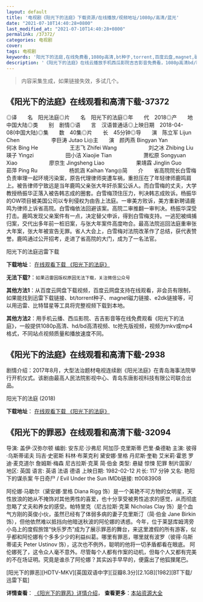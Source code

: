 ```yaml
---
layout: default
title: '电视剧《阳光下的法庭》下载资源/在线播放/视频地址/1080p/高清/蓝光'
date: "2021-07-10T14:40:28+0800"
last_modified_at: "2021-07-10T14:40:28+0800"
permalink: /37372/
categories: 电视剧
cover:
tags: 电视剧
keywords: '阳光下的法庭,在线免费看,1080p高清,bt种子,torrent,百度云盘,magnet,磁力链,迅雷下载资源'
description: '《阳光下的法庭》在线云播放手机西瓜影院吉吉影音免费看，1080p高清bd/hd未删减完整版和tc抢先枪版，mkv/mp4格式，附带bt/torrent种子、magnet/磁力链、百度云盘、网盘资源迅雷下载链接'
---
```


>内容采集生成，如果链接失效，多试几个。


## 《阳光下的法庭》在线观看和高清下载-37372

◎译　　名　阳光法庭◎片　　名　阳光下的法庭◎年　　代　2018◎产　　地　中国大陆◎类　　别　剧情◎语　　言　汉语普通话◎上映日期　2018-04-08(中国大陆)◎集　　数　40集◎片　　长　45分钟◎导　　演　陈立军 Lijun Chen　　　　　　李巨涛 Jutao Li◎主　　演　颜丙燕 Bingyan Yan　　　　　　何冰 Bing He　　　　　　王志飞 Zhifei Wang　　　　　　刘之冰 Zhibing Liu　　　　　　瑛子 Yingzi　　　　　　田小洁 Xiaojie Tian　　　　　　萧松原 Songyuan Xiao　　　　　　廖京生 Jingsheng Liao　　　　　　果靖霖 Jinglin Guo　　　　　　茹萍 Ping Ru　　　　　　杨凯涵 Kaihan Yang◎简　　介　　省高院院长白雪梅负责审理一起环境污染案，原告代理律师突遭车祸，重担压在了年轻律师鹿鸣肩上。被告律师宁致远是当年鹿鸣父亲张大年奸杀案公诉人。而白雪梅的丈夫，大学教授杨振华正落入被告韩志成的圈套。白雪梅顶住压力，判决韩志成败诉。杨振华的OW项目被美国公司以专利侵权为由告上法庭。一审美方败诉，美方重新聘请鹿鸣为律师上诉省高院。白雪梅依法回避该案。高院二审推翻一审判决。杨振华深受打击。鹿鸣发现父亲案件有一点，决定替父申诉，得到白雪梅支持。一逃犯被缉捕归案，交代出多年前一桩旧案，与张大年案件高度吻合。最高法院巡回法庭重审张大年案，张大年被宣告无罪。省人大会上，白雪梅对法院改革作了总结，获代表赞誉。鹿鸣通过公开招考，走进了省高院的大门，成为了一名法官。


阳光下的法庭迅雷下载

**下载地址**： [在线观看下载 《阳光下的法庭》](https://www.993dy.com//vod-detail-id-30475.html) 


**无法下载?**：`如果迅雷因版权原因无法下载，关注微信公众号 `

**其他方法1**：从百度云网盘下载视频，百度云网盘支持在线观看，非会员有限制，如果能找到迅雷下载链接、bt/torrent种子、magnet磁力链接、e2dk链接等，可以用迅雷、比特彗星等工具将完整视频下载到本地。

**其他方法2**：用手机云播、西瓜影院、吉吉影音等在线免费观看《阳光下的法庭》，一般提供1080p高清、hd/bd高清视频、tc抢先版视频，视频为mkv或mp4格式，不同站点视频质量和播放速度不同。


## 《阳光下的法庭》在线观看和高清下载-2938

剧情介绍：2017年8月，大型法治题材电视连续剧《阳光法庭》在青岛海事法院举行开机仪式。该剧由最高人民法院影视中心、青岛东唐影视科技有限公司联合出品。


阳光下的法庭 (2018)

**下载地址**： [在线观看下载 《阳光下的法庭》](https://www.btbtdy.me/btdy/dy12688.html) 


## 《阳光下的罪恶》在线观看和高清下载-32094

导演: 盖伊·汉弥尔顿 编剧: 安东尼·沙弗尼 阿加莎·克里斯蒂 巴里·桑德勒 主演: 彼得·乌斯蒂诺夫 玛吉·史密斯 科林·布莱克利 黛安娜·里格 丹尼斯·奎勒 艾米莉·霍恩 罗迪·麦克道尔 詹姆斯·梅森 尼古拉斯·克莱 简·伯金 类型: 悬疑 惊悚 犯罪 制片国家/地区: 英国 语言: 英语 法语 德语 上映日期: 1982-02-12 片长: 117 分钟 又名: 艳阳下的谋杀案 午日奇尸 / Evil Under the Sun IMDb链接: tt0083908

阿伦娜·马歇尔（黛安娜·里格 Diana Rigg 饰）是一个美艳不可方物的女明星，天性放浪的她从不掩饰对其他男性的喜爱，也十分享受被男性追求的感觉，从而彻底忽略了丈夫和养女的感受。帕特里克（尼古拉斯·克莱 Nicholas Clay 饰）是个血气方刚的英俊小伙，虽然已经有了体弱多病的妻子克里斯汀（简·伯金 Jane Birkin 饰），但他依然难以抵挡向他暗送秋波的阿伦娜的诱惑。今年，位于莱瑟库姆湾旁小岛上的度假旅馆“快乐罗杰”成为了展示罪恶的舞台，来这里渡假的所有游客，似乎都和阿伦娜有个多多少少的利益纠葛。哪里有罪恶，哪里就有波罗（彼得·乌斯蒂诺夫 Peter Ustinov 饰），这次也不例外，聪明的他将一切矛盾都看在眼底。 阿伦娜死了，这令众人毫不意外。尽管每个人都有作案的动机，但每个人又都有完美的不在场证明。究竟是谁杀了阿伦娜？其实凶手早早的，便露出了他狐狸尾巴。


[阳光下的罪恶][HDTV-MKV][英国双语中字][豆瓣8.3分][2.1GB][1982][BT下载/迅雷下载]

**详情查看**： [《阳光下的罪恶》详情介绍](/movie/32094/)， **查看更多**：[本站资源大全](/movie/t/all/)

